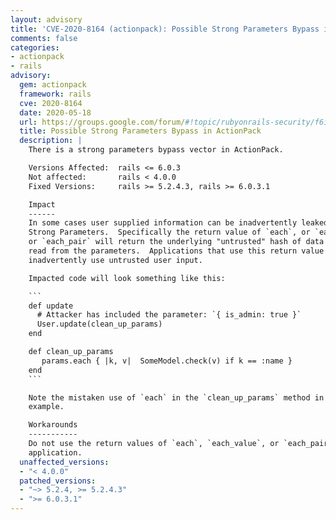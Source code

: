 ```yaml
---
layout: advisory
title: 'CVE-2020-8164 (actionpack): Possible Strong Parameters Bypass in ActionPack'
comments: false
categories:
- actionpack
- rails
advisory:
  gem: actionpack
  framework: rails
  cve: 2020-8164
  date: 2020-05-18
  url: https://groups.google.com/forum/#!topic/rubyonrails-security/f6ioe4sdpbY
  title: Possible Strong Parameters Bypass in ActionPack
  description: |
    There is a strong parameters bypass vector in ActionPack.

    Versions Affected:  rails <= 6.0.3
    Not affected:       rails < 4.0.0
    Fixed Versions:     rails >= 5.2.4.3, rails >= 6.0.3.1

    Impact
    ------
    In some cases user supplied information can be inadvertently leaked from
    Strong Parameters.  Specifically the return value of `each`, or `each_value`,
    or `each_pair` will return the underlying "untrusted" hash of data that was
    read from the parameters.  Applications that use this return value may be
    inadvertently use untrusted user input.

    Impacted code will look something like this:

    ```
    def update
      # Attacker has included the parameter: `{ is_admin: true }`
      User.update(clean_up_params)
    end

    def clean_up_params
       params.each { |k, v|  SomeModel.check(v) if k == :name }
    end
    ```

    Note the mistaken use of `each` in the `clean_up_params` method in the above
    example.

    Workarounds
    -----------
    Do not use the return values of `each`, `each_value`, or `each_pair` in your
    application.
  unaffected_versions:
  - "< 4.0.0"
  patched_versions:
  - "~> 5.2.4, >= 5.2.4.3"
  - ">= 6.0.3.1"
---
```

